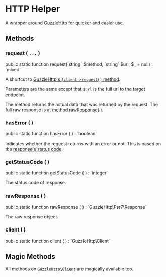 # HTTP Helper

A wrapper around [GuzzleHttp](http://docs.guzzlephp.org) for quicker and easier use.

## Methods

### request ( `...` )

<p class="tip no-bg">
    public static function request(`string` $method, `string` $url, $_ = null) : `mixed`
</p>

A shortcut to [GuzzleHttp's `$client->request()` method](http://docs.guzzlephp.org/en/stable/quickstart.html#making-a-request).

Parameters are the same except that `$url` is the full url to the target endpoint.

The method returns the actual data that was returned by the request. The full raw
response is at [method rawResponse( )](#rawresponse-).

### hasError ( )

<p class="tip no-bg">
    public static function hasError ( ) : `boolean`
</p>

Indicates whether the request returns with an error or not. This is based on the
[response's status code](#getstatuscode-).

### getStatusCode ( )

<p class="tip no-bg">
    public static function getStatusCode ( ) : `integer`
</p>

The status code of response.

### rawResponse ( )

<p class="tip no-bg">
    public static function rawResponse ( ) : `GuzzleHttp\Psr7\Response`
</p>

The raw response object.

### client ( )

<p class="tip no-bg">
    public static function client ( ) : `GuzzleHttp\Client`
</p>

## Magic Methods

All methods on [`GuzzleHttp\Client`](http://docs.guzzlephp.org/en/stable/quickstart.html#sending-requests)
are magically available too.